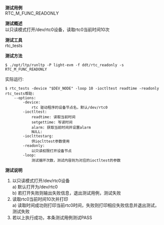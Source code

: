 **测试用例**  
RTC_M_FUNC_READONLY  

**测试概述**  
以只读模式打开/dev/rtc0设备，读取rtc0当前时间10次  

**测试工具**  
rtc_tests  

**测试方法**  
```
$ ./opt/ltp/runltp -P light-evm -f ddt/rtc_readonly -s RTC_M_FUNC_READONLY
```
实际运行:  
```
$ rtc_tests -device "$DEV_NODE" -loop 10 -ioctltest readtime -readonly
rtc_tests帮助:
	--options: 
		-device: 
   			rtc 驱动程序的设备节点名，默认/dev/rtc0 
 		-ioctltest:
 			readtime: 读取当前时间
 			setgettime: 写读时间
 			alarm: 获取当前时间并设置alarm
			NULL:
 		-ioclttestarg:
 			供ioclttest参数使用
 		-readonly:
 			以只读权限打开设备节点
 		-loop:
 			测试循环次数，测试内容则为对应的ioctltest的参数
```

**测试说明**  
1. 以只读模式打开/dev/rtc0设备  
    	a) 默认打开为/dev/rtc0    
	b) 若打开失败则输出失败信息，退出测试用例，测试失败  
2. 读取rtc0当前时间10次并打印  
	a) 读取时间成功则打印当前rtc0时间，失败则打印相应失败信息并退出测试，测试失败  
3. 若以上执行成功，本条测试用例测试PASS  
